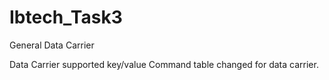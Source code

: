 # Ibtech_Task3

General Data Carrier

Data Carrier supported key/value
Command table changed for data carrier.
